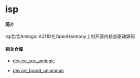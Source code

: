 # isp

#### 简介

isp包含Amlogic A311D在OpenHarmony上的开源内核态驱动源码

#### 相关仓库

* [device_soc_amlogic](https://gitee.com/openharmony-sig/device_soc_amlogic)

* [device_board_unionman](https://gitee.com/openharmony-sig/device_board_unionman)
